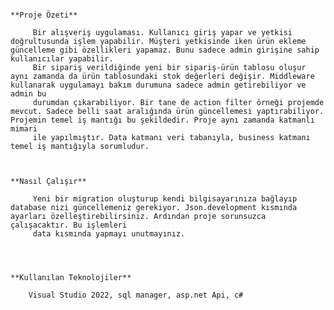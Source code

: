                                                                                                                **Proje Özeti**
                                                                                                               
         Bir alışveriş uygulaması. Kullanıcı giriş yapar ve yetkisi doğrultusunda işlem yapabilir. Müşteri yetkisinde iken ürün ekleme güncelleme gibi özellikleri yapamaz. Bunu sadece admin girişine sahip kullanıcılar yapabilir.
         Bir sipariş verildiğinde yeni bir sipariş-ürün tablosu oluşur aynı zamanda da ürün tablosundaki stok değerleri değişir. Middleware kullanarak uygulamayı bakım durumuna sadece admin getirebiliyor ve admin bu 
         durumdan çıkarabiliyor. Bir tane de action filter örneği projemde mevcut. Sadece belli saat aralığında ürün güncellemesi yaptırabiliyor. Projemin temel iş mantığı bu şekildedir. Proje aynı zamanda katmanlı mimari 
         ile yapılmıştır. Data katmanı veri tabanıyla, business katmanı temel iş mantığıyla sorumludur. 


                                                                                                             **Nasıl Çalışır**
                                                                                                             
         Yeni bir migration oluşturup kendi bilgisayarınıza bağlayıp database nizi güncellemeniz gerekiyor. Json.development kısmında ayarları özelleştirebilirsiniz. Ardından proje sorunsuzca çalışacaktır. Bu işlemleri
         data kısmında yapmayı unutmayınız.



                                                                                                          **Kullanılan Teknolojiler**
                                                                                                          
        Visual Studio 2022, sql manager, asp.net Api, c# 

         
